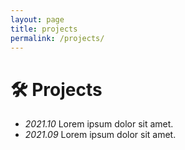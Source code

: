 ```yaml
---
layout: page
title: projects
permalink: /projects/
---
```


# 🛠 Projects
- *2021.10* Lorem ipsum dolor sit amet. 
- *2021.09* Lorem ipsum dolor sit amet. 

